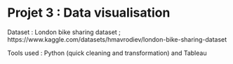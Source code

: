 # Projet 3 : Data visualisation

<p> Dataset : London bike sharing dataset ; https://www.kaggle.com/datasets/hmavrodiev/london-bike-sharing-dataset </p>
<p> Tools used : Python (quick cleaning and transformation) and Tableau </p>
